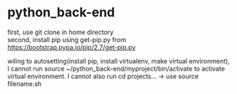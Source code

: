 # python_back-end

first, use git clone in home directory   
second, install pip using get-pip.py from https://bootstrap.pypa.io/pip/2.7/get-pip.py   

wiling to autosetting(install pip, install virtualenv, make virtual environment), I cannot run source ~/python_back-end/myproject/bin/activate to activate virtual environment. I cannot also run cd projects... -> use source filename.sh
